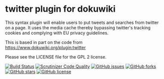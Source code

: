 # twitter plugin for dokuwiki

This syntax plugin will enable users to put tweets and searches from twitter on a page. It uses the media cache thereby bypassing twitter's tracking cookies and complying with EU privacy guidelines.

This is based in part on the code from https://www.dokuwiki.org/plugin:twitter

Please see the LICENSE file for the GPL 2 license.


[![Build Status](https://travis-ci.com/mprins/dokuwiki-twitter.svg?branch=master)](https://travis-ci.com/mprins/dokuwiki-twitter)
[![Scrutinizer Code Quality](https://scrutinizer-ci.com/g/mprins/dokuwiki-twitter/badges/quality-score.png?b=master)](https://scrutinizer-ci.com/g/mprins/dokuwiki-twitter/?branch=master)
[![GitHub issues](https://img.shields.io/github/issues/mprins/dokuwiki-twitter.svg)](https://github.com/mprins/dokuwiki-twitter/issues)
[![GitHub forks](https://img.shields.io/github/forks/mprins/dokuwiki-twitter.svg)](https://github.com/mprins/dokuwiki-twitter/network)
[![GitHub stars](https://img.shields.io/github/stars/mprins/dokuwiki-twitter.svg)](https://github.com/mprins/dokuwiki-twitter/stargazers)
[![GitHub license](https://img.shields.io/badge/license-GPLv2-blue.svg)](https://raw.githubusercontent.com/mprins/dokuwiki-twitter/master/LICENSE)
